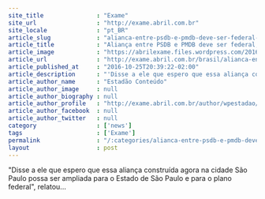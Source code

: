 ```yaml
---
site_title               : "Exame"
site_url                 : "http://exame.abril.com.br"
site_locale              : "pt_BR"
article_slug             : "alianca-entre-psdb-e-pmdb-deve-ser-federal-diz-doria-para-temer"
article_title            : "Aliança entre PSDB e PMDB deve ser federal, diz Doria para Temer"
article_image            : "https://abrilexame.files.wordpress.com/2016/10/size_960_16_9_joao-doria17.jpg?quality=70&strip=all&w=960"
article_url              : "http://exame.abril.com.br/brasil/alianca-entre-psdb-e-pmdb-deve-ser-federal-diz-doria-para-temer/"
article_published_at     : "2016-10-25T20:39:22-02:00"
article_description      : "'Disse a ele que espero que essa aliança construída agora na cidade São Paulo possa ser ampliada para o Estado de São Paulo e para o plano federal', relatou..."
article_author_name      : "Estadão Conteúdo"
article_author_image     : null
article_author_biography : null
article_author_profile   : "http://exame.abril.com.br/author/wpestadao/"
article_author_facebook  : null
article_author_twitter   : null
category                 : ['news']
tags                     : ['Exame']
permalink                : "/:categories/alianca-entre-psdb-e-pmdb-deve-ser-federal-diz-doria-para-temer/"
layout                   : post
---
```


"Disse a ele que espero que essa aliança construída agora na cidade São Paulo possa ser ampliada para o Estado de São Paulo e para o plano federal", relatou...
